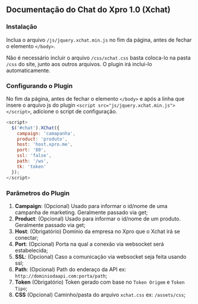 ## Documentação do Chat do Xpro 1.0 (Xchat)
### Instalação
Inclua o arquivo `/js/jquery.xchat.min.js` no fim da página, antes de fechar o elemento `</body>`.

Não é necessário incluir o arquivo `/css/xchat.css` basta coloca-lo na pasta `/css` do site, junto aos outros arquivos. O plugin irá inclui-lo automaticamente.

### Configurando o Plugin
No fim da página, antes de fechar o elemento `</body>` e após a linha que insere o arquivo js do plugin `<script src="js/jquery.xchat.min.js"></script>`,
adicione o script de configuração.

```javascript
<script>
  $('#chat').XChat({
    campaign: 'camapanha',
    product: 'produto',
    host: 'host.xpro.me',
    port: '80',
    ssl: 'false',
    path: '/ws',
    tk: 'token'
  });
</script>
```

### Parâmetros do Plugin
1. **Campaign**: (Opcional) Usado para informar o id/nome de uma campanha de marketing. Geralmente passado via get;
2. **Product**: (Opcional) Usado para informar o id/nome de um produto. Geralmente passado via get;
3. **Host**: (Obrigatório) Domínio da empresa no Xpro que o Xchat irá se conectar;
4. **Port**: (Opcional) Porta na qual a conexão via websocket será estabelecida;
5. **SSL**: (Opcional) Caso a comunicação via websocket seja feita usando ssl;
6. **Path**: (Opcional) Path do enderaço da API ex: `http://dominiodaapi.com:porta/path`;
7. **Token** (Obrigatório) Token gerado com base no `Token Origem` e `Token Tipo`;
8. **CSS** (Opcional) Caminho/pasta do arquivo `xchat.css` ex: `/assets/css`;